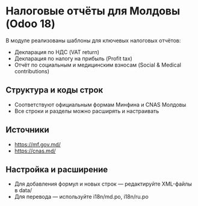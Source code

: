# Налоговые отчёты для Молдовы (Odoo 18)

В модуле реализованы шаблоны для ключевых налоговых отчётов:
- Декларация по НДС (VAT return)
- Декларация по налогу на прибыль (Profit tax)
- Отчёт по социальным и медицинским взносам (Social & Medical contributions)

## Структура и коды строк
- Соответствуют официальным формам Минфина и CNAS Молдовы
- Все строки и разделы можно расширять и настраивать

## Источники
- https://mf.gov.md/
- https://cnas.md/

## Настройка и расширение
- Для добавления формул и новых строк — редактируйте XML-файлы в data/
- Для перевода — используйте i18n/md.po, i18n/ru.po
